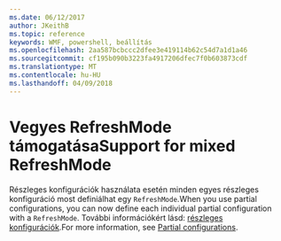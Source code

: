 ```yaml
---
ms.date: 06/12/2017
author: JKeithB
ms.topic: reference
keywords: WMF, powershell, beállítás
ms.openlocfilehash: 2aa587bcbccc2dfee3e419114b62c54d7a1d1a46
ms.sourcegitcommit: cf195b090b3223fa4917206dfec7f0b603873cdf
ms.translationtype: MT
ms.contentlocale: hu-HU
ms.lasthandoff: 04/09/2018
---
```

# <a name="support-for-mixed-refreshmode"></a><span data-ttu-id="3e43b-102">Vegyes RefreshMode támogatása</span><span class="sxs-lookup"><span data-stu-id="3e43b-102">Support for mixed RefreshMode</span></span>

<span data-ttu-id="3e43b-103">Részleges konfigurációk használata esetén minden egyes részleges konfiguráció most definiálhat egy `RefreshMode`.</span><span class="sxs-lookup"><span data-stu-id="3e43b-103">When you use partial configurations, you can now define each individual partial configuration with a `RefreshMode`.</span></span>
<span data-ttu-id="3e43b-104">További információkért lásd: [részleges konfigurációk](https://msdn.microsoft.com/powershell/dsc/partialconfigs).</span><span class="sxs-lookup"><span data-stu-id="3e43b-104">For more information, see [Partial configurations](https://msdn.microsoft.com/powershell/dsc/partialconfigs).</span></span>